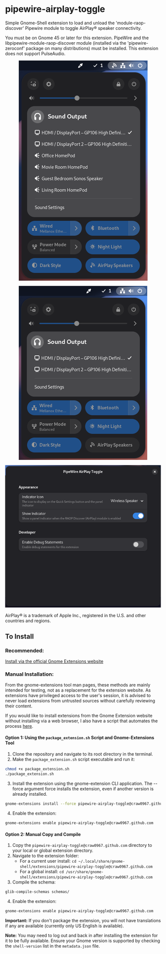 # pipewire-airplay-toggle

Simple Gnome-Shell extension to load and unload the 'module-raop-discover' Pipewire module to toggle AirPlay® speaker connectivity.

You must be on Gnome 45 or later for this extension. PipeWire and the libpipewire-module-raop-discover module (installed via the 'pipewire-zeroconf' package on many distributions) must be installed. This extension does not support PulseAudio.

<p align="center">
  <img src="screenshot-enabled.png" title="'AirPlay® Speakers' Quick Settings Toggle - Enabled" alt="'AirPlay® Speakers' Quick Settings Toggle - Enabled"/>
</p>
<p align="center">
  <img src="screenshot-disabled.png" title="'AirPlay® Speakers' Quick Settings Toggle - Disabled" alt="'AirPlay® Speakers' Quick Settings Toggle - Disabled"/>
</p>
<p align="center">
  <img src="screenshot-prefs.png" title="'AirPlay® Speakers' Quick Settings Toggle Preferences Screen" alt="'AirPlay® Speakers' Quick Settings Toggle Preferences Screen"/>
</p>

AirPlay® is a trademark of Apple Inc., registered in the U.S. and other countries and regions.

## To Install ##
### Recommended:

[Install via the official Gnome Extensions website](https://extensions.gnome.org/extension/7652/pipewire-airplay-toggle/)


### Manual Installation:

From the gnome-extensions tool man pages, these methods are mainly intended for testing, not as a replacement for the extension website. As extensions have privileged access to the user's session, it is advised to never load extensions from untrusted sources without carefully reviewing their content.

If you would like to install extensions from the Gnome Extension website without installing via a web browser, I also have a script that automates the process [here](https://github.com/craw0967/gnome-extension-install-script).

#### Option 1: Using the `package_extension.sh` Script and Gnome-Extensions Tool

1. Clone the repository and navigate to its root directory in the terminal.
2. Make the `package_extension.sh` script executable and run it:
```bash
chmod +x package_extension.sh
./package_extension.sh
```
3. Install the extension using the gnome-extension CLI application. The --force argument force installs the extension, even if another version is already installed.
```bash
gnome-extensions install --force pipewire-airplay-toggle@craw0967.github.com.shell-extension.zip
```
4. Enable the extension:
```bash
gnome-extensions enable pipewire-airplay-toggle@craw0967.github.com
```

#### Option 2: Manual Copy and Compile

1. Copy the `pipewire-airplay-toggle@craw0967.github.com` directory to your local or global extension directory.
2. Navigate to the extension folder:
	* For a current user install: `cd ~/.local/share/gnome-shell/extensions/pipewire-airplay-toggle@craw0967.github.com`
	* For a global install: `cd /usr/share/gnome-shell/extensions/pipewire-airplay-toggle@craw0967.github.com`
3. Compile the schema:
```bash
glib-compile-schemas schemas/
```
4. Enable the extension:
```bash
gnome-extensions enable pipewire-airplay-toggle@craw0967.github.com
```

**Important:** If you don't package the extension, you will not have translations if any are available (currently only US English is available).

**Note:** You may need to log out and back in after installing the extension for it to be fully available. Ensure your Gnome version is supported by checking the `shell-version` list in the `metadata.json` file.
